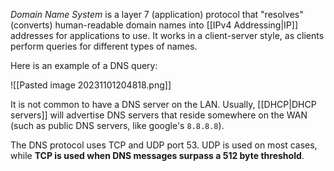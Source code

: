 *Domain Name System* is a layer 7 (application) protocol that "resolves" (converts) human-readable domain names into [[IPv4 Addressing|IP]] addresses for applications to use. It works in a client-server style, as clients perform queries for different types of names.

Here is an example of a DNS query:

![[Pasted image 20231101204818.png]]

It is not common to have a DNS server on the LAN. Usually, [[DHCP|DHCP servers]] will advertise DNS servers that reside somewhere on the WAN (such as public DNS servers, like google's `8.8.8.8`).

The DNS protocol uses TCP and UDP port 53. UDP is used on most cases, while **TCP is used when DNS messages surpass a 512 byte threshold**.
